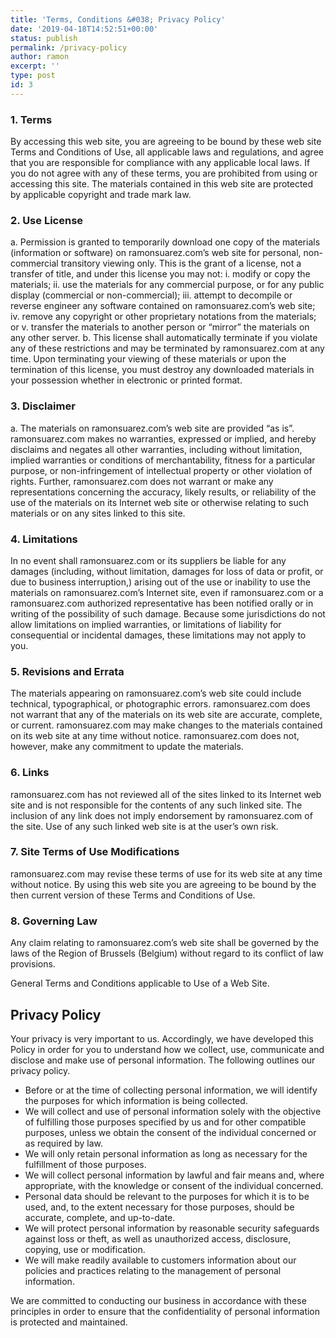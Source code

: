 ```yaml
---
title: 'Terms, Conditions &#038; Privacy Policy'
date: '2019-04-18T14:52:51+00:00'
status: publish
permalink: /privacy-policy
author: ramon
excerpt: ''
type: post
id: 3
---
```

### 1. Terms

By accessing this web site, you are agreeing to be bound by these web site Terms and Conditions of Use, all applicable laws and regulations, and agree that you are responsible for compliance with any applicable local laws. If you do not agree with any of these terms, you are prohibited from using or accessing this site. The materials contained in this web site are protected by applicable copyright and trade mark law.

### 2. Use License

a. Permission is granted to temporarily download one copy of the materials (information or software) on ramonsuarez.com’s web site for personal, non-commercial transitory viewing only. This is the grant of a license, not a transfer of title, and under this license you may not: i. modify or copy the materials; ii. use the materials for any commercial purpose, or for any public display (commercial or non-commercial); iii. attempt to decompile or reverse engineer any software contained on ramonsuarez.com’s web site; iv. remove any copyright or other proprietary notations from the materials; or v. transfer the materials to another person or “mirror” the materials on any other server. b. This license shall automatically terminate if you violate any of these restrictions and may be terminated by ramonsuarez.com at any time. Upon terminating your viewing of these materials or upon the termination of this license, you must destroy any downloaded materials in your possession whether in electronic or printed format.

### 3. Disclaimer

a. The materials on ramonsuarez.com’s web site are provided “as is”. ramonsuarez.com makes no warranties, expressed or implied, and hereby disclaims and negates all other warranties, including without limitation, implied warranties or conditions of merchantability, fitness for a particular purpose, or non-infringement of intellectual property or other violation of rights. Further, ramonsuarez.com does not warrant or make any representations concerning the accuracy, likely results, or reliability of the use of the materials on its Internet web site or otherwise relating to such materials or on any sites linked to this site.

### 4. Limitations

In no event shall ramonsuarez.com or its suppliers be liable for any damages (including, without limitation, damages for loss of data or profit, or due to business interruption,) arising out of the use or inability to use the materials on ramonsuarez.com’s Internet site, even if ramonsuarez.com or a ramonsuarez.com authorized representative has been notified orally or in writing of the possibility of such damage. Because some jurisdictions do not allow limitations on implied warranties, or limitations of liability for consequential or incidental damages, these limitations may not apply to you.

### 5. Revisions and Errata

The materials appearing on ramonsuarez.com’s web site could include technical, typographical, or photographic errors. ramonsuarez.com does not warrant that any of the materials on its web site are accurate, complete, or current. ramonsuarez.com may make changes to the materials contained on its web site at any time without notice. ramonsuarez.com does not, however, make any commitment to update the materials.

### 6. Links

ramonsuarez.com has not reviewed all of the sites linked to its Internet web site and is not responsible for the contents of any such linked site. The inclusion of any link does not imply endorsement by ramonsuarez.com of the site. Use of any such linked web site is at the user’s own risk.

### 7. Site Terms of Use Modifications

ramonsuarez.com may revise these terms of use for its web site at any time without notice. By using this web site you are agreeing to be bound by the then current version of these Terms and Conditions of Use.

### 8. Governing Law

Any claim relating to ramonsuarez.com’s web site shall be governed by the laws of the Region of Brussels (Belgium) without regard to its conflict of law provisions.

General Terms and Conditions applicable to Use of a Web Site.

Privacy Policy
--------------

Your privacy is very important to us. Accordingly, we have developed this Policy in order for you to understand how we collect, use, communicate and disclose and make use of personal information. The following outlines our privacy policy.

- Before or at the time of collecting personal information, we will identify the purposes for which information is being collected.
- We will collect and use of personal information solely with the objective of fulfilling those purposes specified by us and for other compatible purposes, unless we obtain the consent of the individual concerned or as required by law.
- We will only retain personal information as long as necessary for the fulfillment of those purposes.
- We will collect personal information by lawful and fair means and, where appropriate, with the knowledge or consent of the individual concerned.
- Personal data should be relevant to the purposes for which it is to be used, and, to the extent necessary for those purposes, should be accurate, complete, and up-to-date.
- We will protect personal information by reasonable security safeguards against loss or theft, as well as unauthorized access, disclosure, copying, use or modification.
- We will make readily available to customers information about our policies and practices relating to the management of personal information.

We are committed to conducting our business in accordance with these principles in order to ensure that the confidentiality of personal information is protected and maintained.